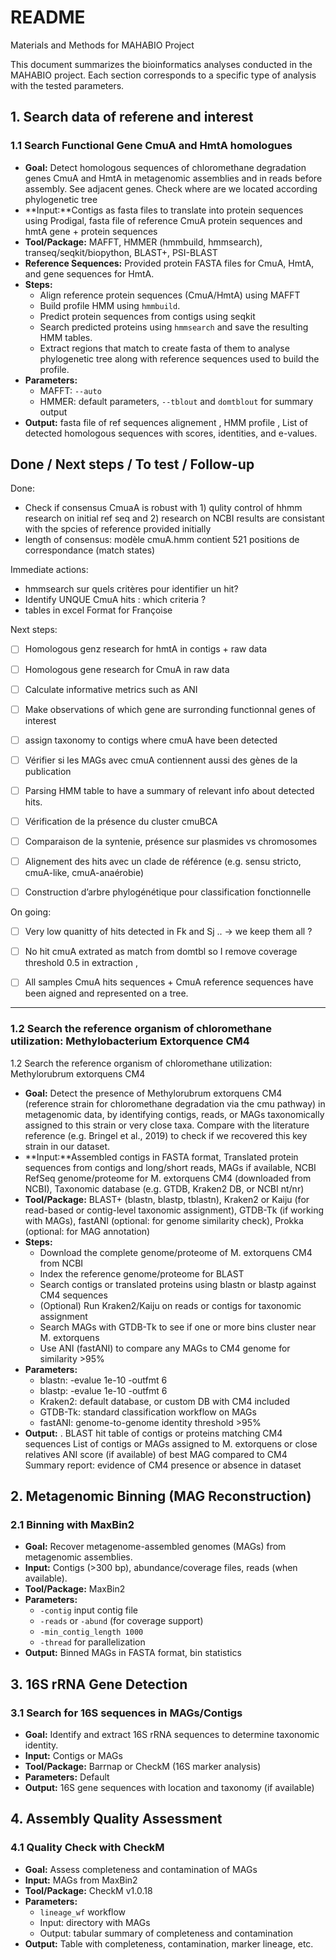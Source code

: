 # README



Materials and Methods for MAHABIO Project

This document summarizes the bioinformatics analyses conducted in the MAHABIO project. Each section corresponds to a specific type of analysis with the tested parameters.

## 1.  Search data of referene and interest

### 1.1 Search Functional Gene  CmuA and HmtA homologues

* **Goal:** Detect homologous sequences of chloromethane degradation genes CmuA and HmtA in metagenomic assemblies and in reads before assembly. See adjacent genes. Check where are we located according phylogenetic tree 
* **Input:**Contigs as fasta files to translate into protein sequences using Prodigal, fasta file of reference CmuA protein sequences and hmtA gene + protein sequences
* **Tool/Package:** MAFFT, HMMER (hmmbuild, hmmsearch), transeq/seqkit/biopython, BLAST+, PSI-BLAST
* **Reference Sequences:** Provided protein FASTA files for CmuA, HmtA, and gene sequences for HmtA.
* **Steps:**
  * Align reference protein sequences (CmuA/HmtA) using MAFFT  
  * Build profile HMM using `hmmbuild`.
  * Predict protein sequences from contigs using seqkit
  * Search predicted proteins using `hmmsearch` and save the resulting HMM tables.
  * Extract regions that match to create fasta of them to analyse phylogenetic tree along with reference sequences used to build the profile.  
* **Parameters:**
  * MAFFT: `--auto`
  * HMMER: default parameters, `--tblout` and `domtblout` for summary output
* **Output:** fasta file of ref sequences alignement , HMM profile , List of detected homologous sequences with scores, identities, and e-values.


## Done / Next steps / To test / Follow-up

Done: 
- Check if consensus CmuaA is robust with 1) qulity control of hhmm research on initial ref seq and 2) research on NCBI results are consistant with the spcies of reference provided initially
- length of consensus: modèle cmuA.hmm contient 521 positions de correspondance (match states)

Immediate actions:
- hmmsearch sur quels critères pour identifier un hit?
- Identify UNQUE CmuA hits :  which criteria ?
- tables in excel Format for Françoise


Next steps:
- [ ] Homologous genz research for hmtA in contigs + raw data 
- [ ] Homologous gene research for CmuA in raw data 
- [ ] Calculate informative metrics such as ANI
- [ ] Make observations of which gene are surronding functionnal genes of interest  

- [ ] assign taxonomy to contigs where cmuA have been detected 
- [ ] Vérifier si les MAGs avec cmuA contiennent aussi des gènes de la publication
- [ ] Parsing HMM table to have a summary of relevant info about  detected hits. 
- [ ] Vérification de la présence du cluster cmuBCA
- [ ] Comparaison de la syntenie, présence sur plasmides vs chromosomes
- [ ] Alignement des hits avec un clade de référence (e.g. sensu stricto, cmuA-like, cmuA-anaérobie)
- [ ] Construction d’arbre phylogénétique pour classification fonctionnelle

On going:
- [ ] Very low quanitty of hits detected in Fk and Sj .. -> we keep them all ?
- [ ] No hit cmuA extrated as match from domtbl  so I remove coverage threshold 0.5 in extraction , 
- [ ] All samples CmuA hits sequences + CmuA reference sequences have been aigned and represented on a tree.



----------


### 1.2 Search the reference organism of chloromethane utilization: Methylobacterium Extorquence CM4
1.2 Search the reference organism of chloromethane utilization: Methylorubrum extorquens CM4
* **Goal:** Detect the presence of Methylorubrum extorquens CM4 (reference strain for chloromethane degradation via the cmu pathway) in metagenomic data, by identifying contigs, reads, or MAGs taxonomically assigned to this strain or very close taxa. Compare with the literature reference (e.g. Bringel et al., 2019) to check if we recovered this key strain in our dataset.
* **Input:**Assembled contigs in FASTA format, Translated protein sequences from contigs and long/short reads, MAGs if available, NCBI RefSeq genome/proteome for M. extorquens CM4 (downloaded from NCBI), Taxonomic database (e.g. GTDB, Kraken2 DB, or NCBI nt/nr)
* **Tool/Package:**  BLAST+ (blastn, blastp, tblastn), Kraken2 or Kaiju (for read-based or contig-level taxonomic assignment), GTDB-Tk (if working with MAGs), fastANI (optional: for genome similarity check), Prokka (optional: for MAG annotation)
* **Steps:**
  * Download the complete genome/proteome of M. extorquens CM4 from NCBI
  * Index the reference genome/proteome for BLAST
  * Search contigs or translated proteins using blastn or blastp against CM4 sequences
  * (Optional) Run Kraken2/Kaiju on reads or contigs for taxonomic assignment
  * Search MAGs with GTDB-Tk to see if one or more bins cluster near M. extorquens
  * Use ANI (fastANI) to compare any MAGs to CM4 genome for similarity >95%
* **Parameters:**
  * blastn: -evalue 1e-10 -outfmt 6
  * blastp: -evalue 1e-10 -outfmt 6
  * Kraken2: default database, or custom DB with CM4 included
  * GTDB-Tk: standard classification workflow on MAGs
  * fastANI: genome-to-genome identity threshold >95%
* **Output:** .
BLAST hit table of contigs or proteins matching CM4 sequences
List of contigs or MAGs assigned to M. extorquens or close relatives
ANI score (if available) of best MAG compared to CM4
Summary report: evidence of CM4 presence or absence in dataset



## 2. Metagenomic Binning (MAG Reconstruction)

### 2.1 Binning with MaxBin2

* **Goal:** Recover metagenome-assembled genomes (MAGs) from metagenomic assemblies.
* **Input:** Contigs (>300 bp), abundance/coverage files, reads (when available).
* **Tool/Package:** MaxBin2
* **Parameters:**
  * `-contig` input contig file
  * `-reads` or `-abund` (for coverage support)
  * `-min_contig_length 1000`
  * `-thread` for parallelization
* **Output:** Binned MAGs in FASTA format, bin statistics

## 3. 16S rRNA Gene Detection

### 3.1 Search for 16S sequences in MAGs/Contigs

* **Goal:** Identify and extract 16S rRNA sequences to determine taxonomic identity.
* **Input:** Contigs or MAGs
* **Tool/Package:** Barrnap or CheckM (16S marker analysis)
* **Parameters:** Default
* **Output:** 16S gene sequences with location and taxonomy (if available)

## 4. Assembly Quality Assessment

### 4.1 Quality Check with CheckM

* **Goal:** Assess completeness and contamination of MAGs
* **Input:** MAGs from MaxBin2
* **Tool/Package:** CheckM v1.0.18
* **Parameters:**
  * `lineage_wf` workflow
  * Input: directory with MAGs
  * Output: tabular summary of completeness and contamination
* **Output:** Table with completeness, contamination, marker lineage, etc.
